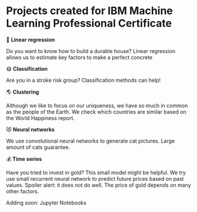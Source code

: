 # Projects created for IBM Machine Learning Professional Certificate

:construction_worker:  **Linear regression**

  Do you want to know how to build a durable house? Linear regression allows us to estimate key factors to make a perfect concrete

:mask: **Classification**

  Are you in a stroke risk group? Classification methods can help!

:earth_americas:  **Clustering**

  Although we like to focus on our uniqueness, we have so much in common as the people of the Earth.
  We check which countries are similar based on the World Happiness report.

:heart_eyes_cat:  **Neural networks**

  We use convolutional neural networks to generate cat pictures. Large amount of cats guarantee.

:moneybag: **Time series**

  Have you tried to invest in gold? This small model might be helpful.
  We try use small recurrent neural network to predict future prices based on past values.
  Spoiler alert: it does not do well. The price of gold depends on many other factors.

  Adding soon: Jupyter Notebooks
